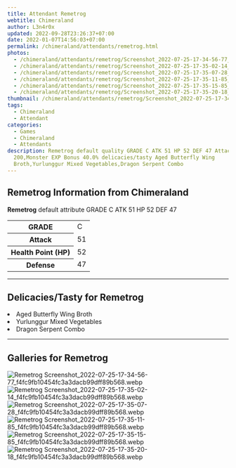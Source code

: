 ```yaml
---
title: Attendant Remetrog
webtitle: Chimeraland
author: L3n4r0x
updated: 2022-09-28T23:26:37+07:00
date: 2022-01-07T14:56:03+07:00
permalink: /chimeraland/attendants/remetrog.html
photos:
  - /chimeraland/attendants/remetrog/Screenshot_2022-07-25-17-34-56-77_f4fc9fb10454fc3a3dacb99dff89b568.webp
  - /chimeraland/attendants/remetrog/Screenshot_2022-07-25-17-35-02-14_f4fc9fb10454fc3a3dacb99dff89b568.webp
  - /chimeraland/attendants/remetrog/Screenshot_2022-07-25-17-35-07-28_f4fc9fb10454fc3a3dacb99dff89b568.webp
  - /chimeraland/attendants/remetrog/Screenshot_2022-07-25-17-35-11-85_f4fc9fb10454fc3a3dacb99dff89b568.webp
  - /chimeraland/attendants/remetrog/Screenshot_2022-07-25-17-35-15-85_f4fc9fb10454fc3a3dacb99dff89b568.webp
  - /chimeraland/attendants/remetrog/Screenshot_2022-07-25-17-35-20-18_f4fc9fb10454fc3a3dacb99dff89b568.webp
thumbnail: /chimeraland/attendants/remetrog/Screenshot_2022-07-25-17-34-56-77_f4fc9fb10454fc3a3dacb99dff89b568.webp
tags:
  - Chimeraland
  - Attendant
categories:
  - Games
  - Chimeraland
  - Attendants
description: Remetrog default quality GRADE C ATK 51 HP 52 DEF 47 Attack 20,HP
  200,Monster EXP Bonus 40.0% delicacies/tasty Aged Butterfly Wing
  Broth,Yurlunggur Mixed Vegetables,Dragon Serpent Combo
---
```


<section id="bootstrap-wrapper"><link rel="stylesheet" href="https://cdn.statically.io/gh/dimaslanjaka/Web-Manajemen/40ac3225/css/bootstrap-4.5-wrapper.css"/><h2>Remetrog Information from Chimeraland</h2><p><b>Remetrog</b> default attribute GRADE C ATK 51 HP 52 DEF 47<table><tr><th>GRADE</th><td>C</td></tr><tr><th>Attack</th><td>51</td></tr><tr><th>Health Point (HP)</th><td>52</td></tr><tr><th>Defense</th><td>47</td></tr></table></p><hr/><h2>Delicacies/Tasty for Remetrog</h2><li class="d-flex justify-content-between">Aged Butterfly Wing Broth </li><li class="d-flex justify-content-between">Yurlunggur Mixed Vegetables </li><li class="d-flex justify-content-between">Dragon Serpent Combo </li><hr/><div id="gallery"><h2>Galleries for Remetrog</h2><div class="row"><div class="col-lg-6 col-12"><img src="/chimeraland/attendants/remetrog/Screenshot_2022-07-25-17-34-56-77_f4fc9fb10454fc3a3dacb99dff89b568.webp" alt="Remetrog Screenshot_2022-07-25-17-34-56-77_f4fc9fb10454fc3a3dacb99dff89b568.webp"/></div><div class="col-lg-6 col-12"><img src="/chimeraland/attendants/remetrog/Screenshot_2022-07-25-17-35-02-14_f4fc9fb10454fc3a3dacb99dff89b568.webp" alt="Remetrog Screenshot_2022-07-25-17-35-02-14_f4fc9fb10454fc3a3dacb99dff89b568.webp"/></div><div class="col-lg-6 col-12"><img src="/chimeraland/attendants/remetrog/Screenshot_2022-07-25-17-35-07-28_f4fc9fb10454fc3a3dacb99dff89b568.webp" alt="Remetrog Screenshot_2022-07-25-17-35-07-28_f4fc9fb10454fc3a3dacb99dff89b568.webp"/></div><div class="col-lg-6 col-12"><img src="/chimeraland/attendants/remetrog/Screenshot_2022-07-25-17-35-11-85_f4fc9fb10454fc3a3dacb99dff89b568.webp" alt="Remetrog Screenshot_2022-07-25-17-35-11-85_f4fc9fb10454fc3a3dacb99dff89b568.webp"/></div><div class="col-lg-6 col-12"><img src="/chimeraland/attendants/remetrog/Screenshot_2022-07-25-17-35-15-85_f4fc9fb10454fc3a3dacb99dff89b568.webp" alt="Remetrog Screenshot_2022-07-25-17-35-15-85_f4fc9fb10454fc3a3dacb99dff89b568.webp"/></div><div class="col-lg-6 col-12"><img src="/chimeraland/attendants/remetrog/Screenshot_2022-07-25-17-35-20-18_f4fc9fb10454fc3a3dacb99dff89b568.webp" alt="Remetrog Screenshot_2022-07-25-17-35-20-18_f4fc9fb10454fc3a3dacb99dff89b568.webp"/></div></div></div></section>